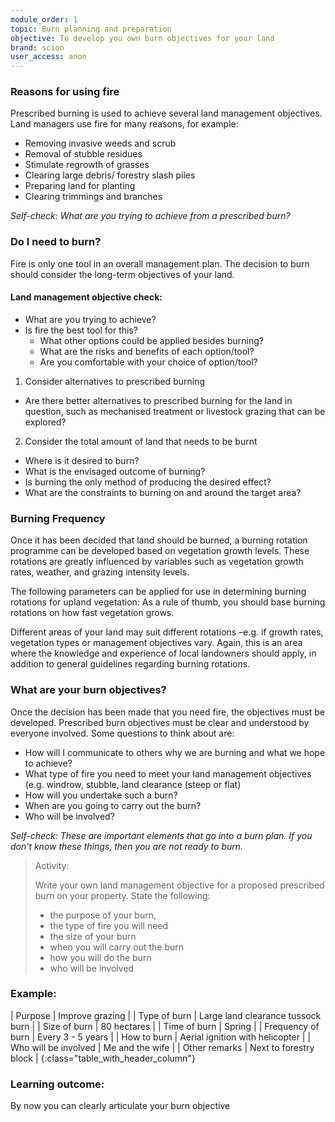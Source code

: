 ```yaml
---
module_order: 1
topic: Burn planning and preparation
objective: To develop you own burn objectives for your land
brand: scion
user_access: anon
---
```

### Reasons for using fire

Prescribed burning is used to achieve several land management objectives. Land managers use fire for many reasons, for example: 
* Removing invasive weeds and scrub
* Removal of stubble residues 
* Stimulate regrowth of grasses 
* Clearing large debris/ forestry slash piles
* Preparing land for planting
* Clearing trimmings and branches  

_Self-check: What are you trying to achieve from a prescribed burn?_



### Do I need to burn?

Fire is only one tool in an overall management plan. The decision to burn should consider 
the long-term objectives of your land.  

#### Land management objective check:
* What are you trying to achieve?
* Is fire the best tool for this?
  * What other options could be applied besides burning?
  * What are the risks and benefits of each option/tool?
  * Are you comfortable with your choice of option/tool?

1. Consider alternatives to prescribed burning
  * Are there better alternatives to prescribed burning for the land in question, such as mechanised treatment or livestock grazing that can be explored?

2. Consider the total amount of land that needs to be burnt
  * Where is it desired to burn?
  * What is the envisaged outcome of burning?
  * Is burning the only method of producing the desired effect?
  *  What are the constraints to burning on and around the target area?

### Burning Frequency 
Once it has been decided that land should be burned, a burning rotation programme can be developed based on vegetation growth levels. These rotations are greatly influenced by variables such as vegetation growth rates, weather, and grazing intensity levels. 

The following parameters can be applied for use in determining burning rotations for upland vegetation: As a rule of thumb, you should base burning rotations on how fast vegetation grows. 

Different areas of your land may suit different rotations –e.g. if growth rates, vegetation types or management objectives vary. Again, this is an area where the knowledge and experience of local landowners should apply, in addition to general guidelines regarding burning rotations. 

### What are your burn objectives?

Once the decision has been made that you need fire, the objectives must be developed. Prescribed burn objectives must be clear and understood by everyone involved. Some questions to think about are:

* How will I communicate to others why we are burning and what we hope to achieve?   
* What type of fire you need to meet your land management objectives (e.g. windrow, stubble, land clearance (steep or flat)
* How will you undertake such a burn?
* When are you going to carry out the burn?
* Who will be involved?

_Self-check: These are important elements that go into a burn plan. If you don’t know these things, then you are not ready to burn._

> Activity:
>
> Write your own land management objective for a proposed prescribed burn on your property. State the following:
> * the purpose of your burn,
> * the type of fire you will need
> *  the size of your burn
> * when you will carry out the burn
> * how you will do the burn
> * who will be involved

### Example:

| Purpose               | Improve grazing |
| Type of burn          | Large land clearance tussock burn |
| Size of burn          | 80 hectares |
| Time of burn          | Spring |
| Frequency of burn     | Every 3 - 5 years |
| How to burn           | Aerial ignition with helicopter |
| Who will be involved  | Me and the wife |
| Other remarks         | Next to forestry block |
{:class="table_with_header_column"}

### Learning outcome: 
By now you can clearly articulate your burn objective


